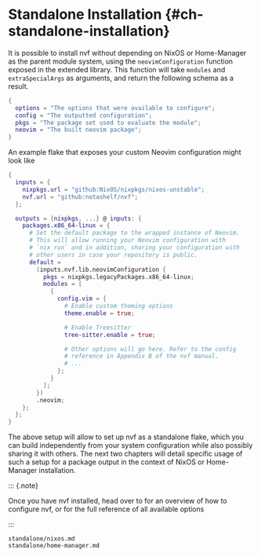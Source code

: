 # Standalone Installation {#ch-standalone-installation}

It is possible to install nvf without depending on NixOS or Home-Manager as the
parent module system, using the `neovimConfiguration` function exposed in the
extended library. This function will take `modules` and `extraSpecialArgs` as
arguments, and return the following schema as a result.

```nix
{
  options = "The options that were available to configure";
  config = "The outputted configuration";
  pkgs = "The package set used to evaluate the module";
  neovim = "The built neovim package";
}
```

An example flake that exposes your custom Neovim configuration might look like

```nix
{
  inputs = {
    nixpkgs.url = "github:NixOS/nixpkgs/nixos-unstable";
    nvf.url = "github:notashelf/nvf";
  };

  outputs = {nixpkgs, ...} @ inputs: {
    packages.x86_64-linux = {
      # Set the default package to the wrapped instance of Neovim.
      # This will allow running your Neovim configuration with
      # `nix run` and in addition, sharing your configuration with
      # other users in case your repository is public.
      default =
        (inputs.nvf.lib.neovimConfiguration {
          pkgs = nixpkgs.legacyPackages.x86_64-linux;
          modules = [
            {
              config.vim = {
                # Enable custom theming options
                theme.enable = true;

                # Enable Treesitter
                tree-sitter.enable = true;

                # Other options will go here. Refer to the config
                # reference in Appendix B of the nvf manual.
                # ...
              };
            }
          ];
        })
        .neovim;
    };
  };
}
```

<!-- TODO: mention the built-in flake template here when it is added -->

The above setup will allow to set up nvf as a standalone flake, which you can
build independently from your system configuration while also possibly sharing
it with others. The next two chapters will detail specific usage of such a setup
for a package output in the context of NixOS or Home-Manager installation.

::: {.note}

Once you have nvf installed, head over to [](#ch-configuring) for an overview of
how to configure nvf, or [](#ch-options) for the full reference of all available
options

:::

```{=include=} chapters
standalone/nixos.md
standalone/home-manager.md
```

